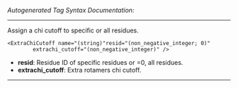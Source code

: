 _Autogenerated Tag Syntax Documentation:_

---
Assign a chi cutoff to specific or all residues.

```
<ExtraChiCutoff name="(string)"resid="(non_negative_integer; 0)"
        extrachi_cutoff="(non_negative_integer)" />
```

-   **resid**: Residue ID of specific residues or =0, all residues.
-   **extrachi_cutoff**: Extra rotamers chi cutoff.

---
